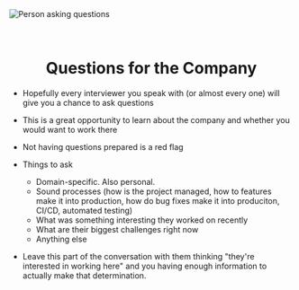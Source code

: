 <img style="margin: 0 auto; max-width:15rem; margin-bottom: 2rem" alt="Person asking questions" src="/questions.svg" />

<h1 style="text-align: center">Questions for the Company</h1>

- Hopefully every interviewer you speak with (or almost every one) will give you a chance to ask questions
- This is a great opportunity to learn about the company and whether you would want to work there
- Not having questions prepared is a red flag

- Things to ask

  - Domain-specific. Also personal.
  - Sound processes (how is the project managed, how to features make it into production, how do bug fixes make it into produciton, CI/CD, automated testing)
  - What was something interesting they worked on recently
  - What are their biggest challenges right now
  - Anything else

- Leave this part of the conversation with them thinking "they're interested in working here" and you having enough information to actually make that determination.
